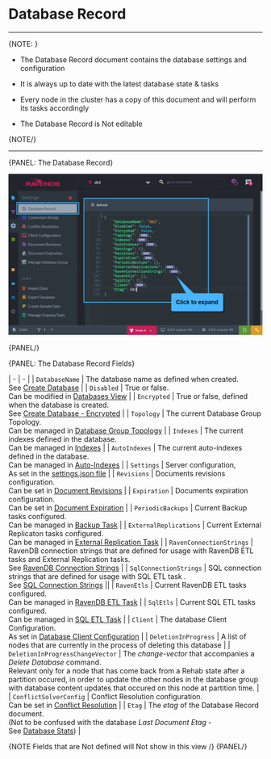 ﻿# Database Record
---

{NOTE: }

* The Database Record document contains the database settings and configuration 

* It is always up to date with the latest database state & tasks

* Every node in the cluster has a copy of this document and will perform its tasks accordingly

* The Database Record is Not editable

{NOTE/}

---

{PANEL: The Database Record}

![Figure 1. Database Record](images/database-record-1.png "The Database Record for database 'db1'")

{PANEL/}

{PANEL: The Database Record Fields}

| - | - |
| `DatabaseName` | The database name as defined when created. <br/> See [Create Database](/server/databases/create-new-database/general-flow) |
| `Disabled` | True or false. <br/> Can be modified in [Databases View](/server/databases/databases-list-view#database-actions) |
| `Encrypted` | True or false, defined when the database is created. <br/> See [Create Database - Encrypted](/server/databases/create-new-database/encrypted) |
| `Topology` | The current Database Group Topology. <br/> Can be managed in [Database Group Topology](../../../todo-update-me-later) |
| `Indexes` | The current indexes defined in the database. <br/> Can be managed in [Indexes](../../../todo-update-me-later) |
| `AutoIndexes` | The current auto-indexes defined in the database. <br/> Can be managed in [Auto-Indexes](../../../todo-update-me-later) |
| `Settings` | Server configuration, <br/> As set in the [settings.json file](/server/configuration/configuration-options#json) |
| `Revisions` | Documents revisions configuration. <br/> Can be set in [Document Revisions](../../../todo-update-me-later) |
| `Expiration` | Documents expiration configuration. <br/> Can be set in [Document Expiration](../../../todo-update-me-later) |
| `PeriodicBackups` | Current Backup tasks configured. <br/> Can be managed in [Backup Task](../../../todo-update-me-later) |
| `ExternalReplications` | Current External Replicaton tasks configured. <br/>Can be managed in [External Replication Task](../../../todo-update-me-later) |
| `RavenConnectionStrings` | RavenDB connection strings that are defined for usage with RavenDB ETL tasks and External Replication tasks. <br/> See [RavenDB Connection Strings](../../../todo-update-me-later) |
| `SqlConnectionStrings` | SQL connection strings that are defined for usage with SQL ETL task . <br/> See [SQL Connection Strings](../../../todo-update-me-later) ||
| `RavenEtls` | Current RavenDB ETL tasks configured. <br/> Can be managed in [RavenDB ETL Task](../../../todo-update-me-later) |
| `SqlEtls` | Current SQL ETL tasks configured. <br/> Can be managed in [SQL ETL Task](../../../todo-update-me-later) |
| `Client` | The database Client Configuration. <br/> As set in [Database Client Configuration](../../../todo-update-me-later) |
| `DeletionInProgress` | A list of nodes that are currently in the process of deleting this database |
| `DeletionInProgressChangeVector` | The _change-vector_ that accompanies a _Delete Database_ command. <br/> Relevant only for a node that has come back from a Rehab state after a partition occured, in order to update the other nodes in the database group with database content updates that occured on this node at partition time. |
| `ConflictSolverConfig` | Conflict Resolution configuration. <br/> Can be set in [Conflict Resolution](../../../todo-update-me-later) |
| `Etag` | The _etag_ of the Database Record document. <br/> (Not to be confused with the database _Last Document Etag_ - <br/> See [Database Stats](../../../todo-update-me-later)) |

{NOTE Fields that are Not defined will Not show in this view /}
{PANEL/}
